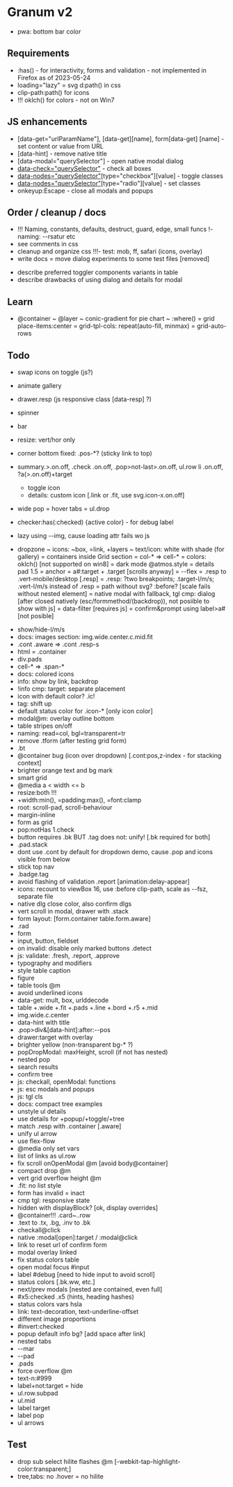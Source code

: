 # Granum v2

- pwa: bottom bar color

## Requirements

- :has() - for interactivity, forms and validation - not implemented in Firefox as of 2023-05-24
- loading="lazy"
= svg d:path() in css
- clip-path:path() for icons
- !!! oklch() for colors - not on Win7

## JS enhancements

- [data-get="urlParamName"], [data-get][name], form[data-get] [name] - set content or value from URL
- [data-hint] - remove native title
- [data-modal="querySelector"] - open native modal dialog
- [data-check="querySelector"]([data-parent]) - check all boxes
- [data-nodes="querySelector"]([data-parent][data-reverse])[type="checkbox"][value] - toggle classes
- [data-nodes="querySelector"]([data-parent][data-reverse])[type="radio"][value] - set classes
- onkeyup:Escape - close all modals and popups

## Order / cleanup / docs

- !!! Naming, constants, defaults, destruct, guard, edge, small funcs
!- naming: --rsatur etc
- see comments in css
- cleanup and organize css
!!!- test: mob, ff, safari (icons, overlay)
- write docs
= move dialog experiments to some test files [removed]
+ describe preferred toggler components variants in table
+ describe drawbacks of using dialog and details for modal

## Learn

+ @container
~ @layer
~ conic-gradient for pie chart
~ :where()
= grid place-items:center
= grid-tpl-cols: repeat(auto-fill, minmax)
= grid-auto-rows

## Todo

- swap icons on toggle (js?)
- animate gallery
- drawer.resp (js responsive class [data-resp] ?)

- spinner
- bar
- resize: vert/hor only
- corner bottom fixed: .pos-*? (sticky link to top)
- summary.>.on.off, .check .on.off, .pop>not-last>.on.off, ul.row li .on.off, ?a(>.on.off)+target
  - toggle icon
  - details: custom icon [.link or .fit, use svg.icon-x.on.off]
- wide pop = hover tabs = ul.drop
- checker:has(:checked) {active color} - for debug label
- lazy using --img, cause loading attr fails wo js
- dropzone
~ icons: ~box, =link, +layers
~ text/icon: white with shade (for gallery)
= containers inside Grid section
= col-* => cell-*
= colors: oklch() [not supported on win8]
= dark mode @atmos.style
= details pad 1.5
= anchor = a#:target + .target [scrolls anyway]
= --flex
= .resp to .vert-mobile/desktop [.resp]
= .resp: ?two breakpoints; .target-l/m/s; .vert-l/m/s instead of .resp
= path without svg? :before? [scale fails without nested element]
= native modal with fallback, tgl cmp: dialog [after closed natively (esc/formmethod/(backdrop)), not posiible to show with js]
= data-filter [requires js]
= confirm&prompt using label>a# [not posible]
+ show/hide-l/m/s
+ docs: images section: img.wide.center.c.mid.fit
+ .cont .aware => .cont .resp-s
+ html = .container
+ div.pads
+ cell-* => .span-*
+ docs: colored icons
+ info: show by link, backdrop
+ !info cmp: target: separate placement
+ icon with default color? .ic!
+ tag: shift up
+ default status color for .icon-* [only icon color]
+ modal@m: overlay outline bottom
+ table stripes on/off
+ naming: read=col, bgl=transparent=tr
+ remove .tform (after testing grid form)
+ .bt
+ @container bug (icon over dropdown) [.cont:pos,z-index - for stacking context]
+ brighter orange text and bg mark
+ smart grid
+ @media a < width <= b
+ resize:both !!!
+ +width:min(), =padding:max(), =font:clamp
+ root: scroll-pad, scroll-behaviour
+ margin-inline
+ form as grid
+ pop:notHas 1.check
+ button requires .bk BUT .tag does not: unify! [.bk required for both]
+ .pad.stack
+ dont use .cont by default for dropdown demo, cause .pop and icons visible from below
+ stick top nav
+ .badge.tag
+ avoid flashing of validation .report [animation:delay-appear]
+ icons: recount to viewBox 16, use :before clip-path, scale as --fsz, separate file
+ native dlg close color, also confirm dlgs
+ vert scroll in modal, drawer with .stack
+ form layout: [form.container table.form.aware]
+ .rad
+ form
+ input, button, fieldset
+ on invalid: disable only marked buttons .detect
+ js: validate: .fresh, .report, .approve
+ typography and modifiers
+ style table caption
+ figure
+ table tools @m
+ avoid underlined icons
+ data-get: mult, box, urlddecode
+ table +.wide +.fit +.pads +.line +.bord +.r5 +.mid
+ img.wide.c.center
+ data-hint with title
+ .pop>div&[data-hint]:after:--pos
+ drawer:target with overlay
+ brighter yellow (non-transparent bg-* ?)
+ popDropModal: maxHeight, scroll (if not has nested)
+ nested pop
+ search results
+ confirm tree
+ js: checkall, openModal: functions
+ js: esc modals and popups
+ js: tgl cls
+ docs: compact tree examples
+ unstyle ul details
+ use details for +popup/+toggle/+tree
+ match .resp with .container [.aware]
+ unify ul arrow
+ use flex-flow
+ @media only set vars
+ list of links as ul.row
+ fix scroll onOpenModal @m [avoid body@container]
+ compact drop @m
+ vert grid overflow height @m
+ .fit: no list style
+ form has invalid = inact
+ cmp tgl: responsive state
+ hidden with displayBlock? [ok, display overrides]
+ @container!!! .card~..row
+ .text to .tx, .bg, .inv to .bk
+ checkall@click
+ native :modal[open]:target / :modal@click
+ link to reset url of confirm form
+ modal overlay linked
+ fix status colors table
+ open modal focus #input
+ label #debug [need to hide input to avoid scroll]
+ status colors [.bk.ww, etc.]
+ next/prev modals [nested are contained, even full]
+ #x5:checked .x5 (hints, heading hashes)
+ status colors vars hsla
+ link: text-decoration, text-underline-offset
+ different image proportions
+ #invert:checked
+ popup default info bg? [add space after link]
+ nested tabs
+ --mar
+ --pad
+ .pads
+ force overflow @m
+ text-n:#999
+ label+not:target = hide
+ ul.row.subpad
+ ul.mid
+ label target
+ label pop
+ ul arrows

## Test
- drop sub select hilite flashes @m [-webkit-tap-highlight-color:transparent;]
- tree,tabs: no .hover = no hilite